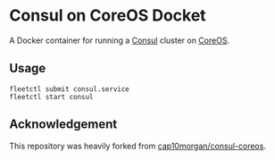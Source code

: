 # Consul on CoreOS Docket

A Docker container for running a [Consul](http://consul.io/) cluster on [CoreOS](http://coreos.com).

## Usage

```
fleetctl submit consul.service
fleetctl start consul
```

## Acknowledgement

This repository was heavily forked from [cap10morgan/consul-coreos](https://github.com/cap10morgan/consul-coreos).